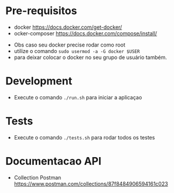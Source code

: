 # Pre-requisitos
  - docker https://docs.docker.com/get-docker/
  - ocker-composer https://docs.docker.com/compose/install/

* Obs caso seu docker precise rodar como root
* utilize o comando `sudo usermod -a -G docker $USER`
* para deixar colocar o docker no seu grupo de usuário também.

# Development
 - Execute o comando `./run.sh` para iniciar a aplicaçao

# Tests
- Execute o comando `./tests.sh` para rodar todos os testes

# Documentacao API

- Collection Postman https://www.postman.com/collections/87f8484906594161c023

